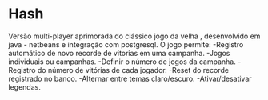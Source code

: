 # Hash
Versão multi-player aprimorada do clássico jogo da velha , desenvolvido em java - netbeans e integração com postgresql. O jogo permite: -Registro automático de novo recorde de vitorias em uma campanha.  -Jogos individuais ou campanhas. -Definir o número de jogos da campanha. - Registro do número de vitórias de cada jogador. -Reset do recorde registrado no banco. -Alternar entre temas claro/escuro. -Ativar/desativar legendas.
